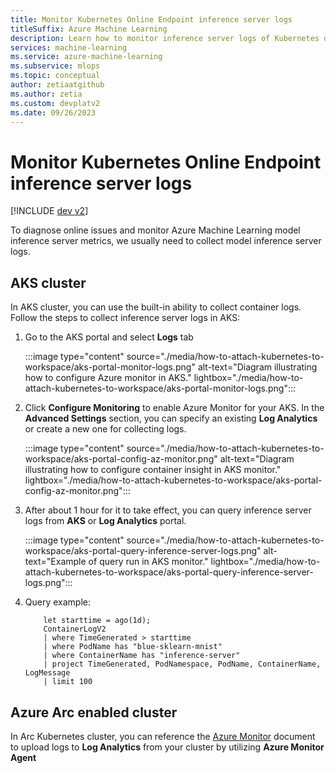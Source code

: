 ```yaml
---
title: Monitor Kubernetes Online Endpoint inference server logs
titleSuffix: Azure Machine Learning
description: Learn how to monitor inference server logs of Kubernetes online endpoint
services: machine-learning
ms.service: azure-machine-learning
ms.subservice: mlops
ms.topic: conceptual
author: zetiaatgithub
ms.author: zetia
ms.custom: devplatv2
ms.date: 09/26/2023
---
```


# Monitor Kubernetes Online Endpoint inference server logs

[!INCLUDE [dev v2](includes/machine-learning-dev-v2.md)]


To diagnose online issues and monitor Azure Machine Learning model inference server metrics, we usually need to collect model inference server logs. 


## AKS cluster

In AKS cluster, you can use the built-in ability to collect container logs. Follow the steps to collect inference server logs in AKS:

1. Go to the AKS portal and select **Logs** tab

    :::image type="content" source="./media/how-to-attach-kubernetes-to-workspace/aks-portal-monitor-logs.png" alt-text="Diagram illustrating how to configure Azure monitor in AKS." lightbox="./media/how-to-attach-kubernetes-to-workspace/aks-portal-monitor-logs.png":::

1. Click **Configure Monitoring** to enable Azure Monitor for your AKS. In the **Advanced Settings** section, you can specify an existing **Log Analytics** or create a new one for collecting logs.

    :::image type="content" source="./media/how-to-attach-kubernetes-to-workspace/aks-portal-config-az-monitor.png" alt-text="Diagram illustrating how to configure container insight in AKS monitor." lightbox="./media/how-to-attach-kubernetes-to-workspace/aks-portal-config-az-monitor.png":::

1. After about 1 hour for it to take effect, you can query inference server logs from **AKS** or **Log Analytics** portal.

    :::image type="content" source="./media/how-to-attach-kubernetes-to-workspace/aks-portal-query-inference-server-logs.png" alt-text="Example of query run in AKS monitor." lightbox="./media/how-to-attach-kubernetes-to-workspace/aks-portal-query-inference-server-logs.png":::

1. Query example:
    ```
        let starttime = ago(1d);
        ContainerLogV2
        | where TimeGenerated > starttime
        | where PodName has "blue-sklearn-mnist"
        | where ContainerName has "inference-server"
        | project TimeGenerated, PodNamespace, PodName, ContainerName, LogMessage
        | limit 100
    ```

## Azure Arc enabled cluster

In Arc Kubernetes cluster, you can reference the [Azure Monitor](../azure-monitor/index.yml) document to upload logs to **Log Analytics** from your cluster by utilizing **Azure Monitor Agent**
